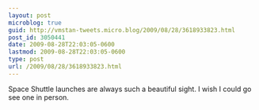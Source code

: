 ```yaml
---
layout: post
microblog: true
guid: http://vmstan-tweets.micro.blog/2009/08/28/3618933823.html
post_id: 3050441
date: 2009-08-28T22:03:05-0600
lastmod: 2009-08-28T22:03:05-0600
type: post
url: /2009/08/28/3618933823.html
---
```

Space Shuttle launches are always such a beautiful sight. I wish I could go see one in person.
